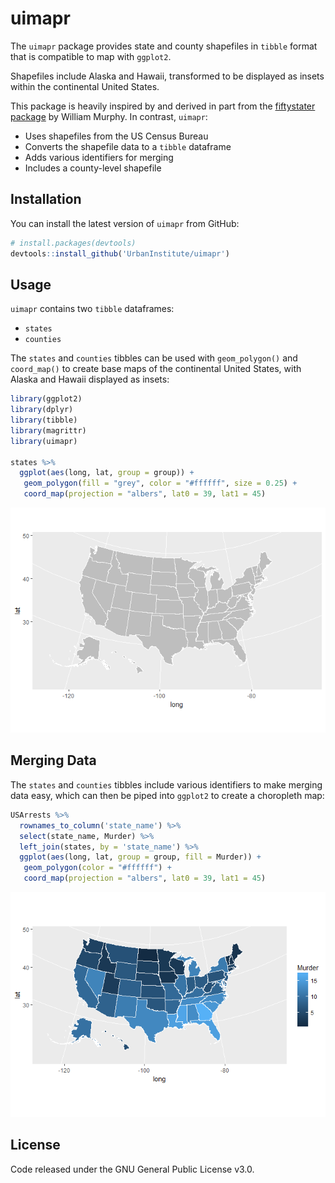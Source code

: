 
<!-- README.md is generated from README.Rmd. Please edit that file -->
uimapr
======

The `uimapr` package provides state and county shapefiles in `tibble` format that is compatible to map with `ggplot2`.

Shapefiles include Alaska and Hawaii, transformed to be displayed as insets within the continental United States.

This package is heavily inspired by and derived in part from the [fiftystater package](https://cran.r-project.org/package=fiftystater) by William Murphy. In contrast, `uimapr`:

-   Uses shapefiles from the US Census Bureau
-   Converts the shapefile data to a `tibble` dataframe
-   Adds various identifiers for merging
-   Includes a county-level shapefile

Installation
------------

You can install the latest version of `uimapr` from GitHub:

``` r
# install.packages(devtools)
devtools::install_github('UrbanInstitute/uimapr')
```

Usage
-----

`uimapr` contains two `tibble` dataframes:

-   `states`
-   `counties`

The `states` and `counties` tibbles can be used with `geom_polygon()` and `coord_map()` to create base maps of the continental United States, with Alaska and Hawaii displayed as insets:

``` r
library(ggplot2)
library(dplyr)
library(tibble)
library(magrittr)
library(uimapr)

states %>%
  ggplot(aes(long, lat, group = group)) +
   geom_polygon(fill = "grey", color = "#ffffff", size = 0.25) +
   coord_map(projection = "albers", lat0 = 39, lat1 = 45)
```

![](README_files/figure-markdown_github/blank-state-1.png)

Merging Data
------------

The `states` and `counties` tibbles include various identifiers to make merging data easy, which can then be piped into `ggplot2` to create a choropleth map:

``` r
USArrests %>%
  rownames_to_column('state_name') %>%
  select(state_name, Murder) %>%
  left_join(states, by = 'state_name') %>%
  ggplot(aes(long, lat, group = group, fill = Murder)) +
   geom_polygon(color = "#ffffff") +
   coord_map(projection = "albers", lat0 = 39, lat1 = 45)
```

![](README_files/figure-markdown_github/us-choropleth-1.png)

License
-------

Code released under the GNU General Public License v3.0.
